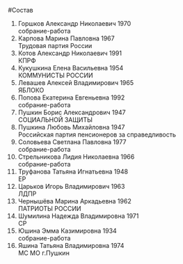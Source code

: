 #Состав
1. Горшков Александр Николаевич 1970   
    собрание-работа
2. Карпова Марина Павловна 1967   
    Трудовая партия России
3. Котов Александр Николаевич 1991   
    КПРФ
4. Кукушкина Елена Васильевна 1954   
    КОММУНИСТЫ РОССИИ
5. Левашев Алексей Владимирович 1965   
    ЯБЛОКО
6. Попова Екатерина Евгеньевна 1992   
    собрание-работа
7. Пушкин Борис Александрович 1947   
    СОЦИАЛЬНОЙ ЗАЩИТЫ
8. Пушкина Любовь Михайловна 1947   
    Российская партия пенсионеров за справедливость
9. Соловьева Светлана Павловна 1977   
    собрание-работа
10. Стрельникова Лидия Николаевна 1966   
    собрание-работа
11. Труфанова Татьяна Игнатьевна 1948   
    ЕР
12. Царьков Игорь Владимирович 1963   
    ЛДПР
13. Чернышёва Марина Аркадьевна 1962   
    ПАТРИОТЫ РОССИИ
14. Шумилина Надежда Владимировна 1971   
    СР
15. Юшина Эмма Казимировна 1934   
    собрание-работа
16. Яшина Татьяна Владимировна 1974   
    МС МО г.Пушкин
